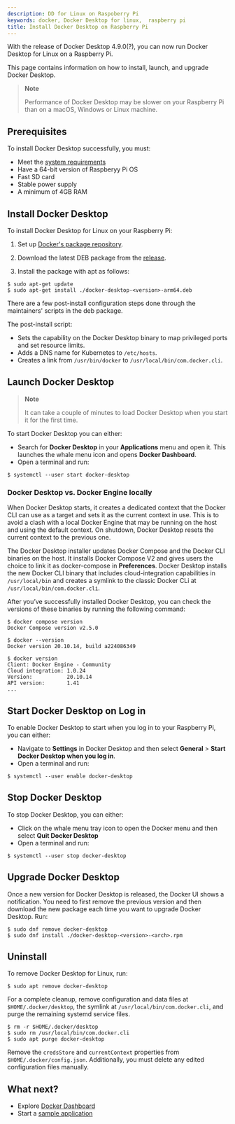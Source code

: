 ```yaml
---
description: DD for Linux on Raspoberry Pi
keywords: docker, Docker Desktop for linux,  raspberry pi
title: Install Docker Desktop on Raspberry Pi
---
```


With the release of Docker Desktop 4.9.0(?), you can now run Docker Desktop for Linux on a Raspberry Pi.

This page contains information on how to install, launch, and upgrade Docker Desktop. 

> **Note**
>
> Performance of Docker Desktop may be slower on your Raspberry Pi than on a macOS, Windows or Linux machine.

## Prerequisites 
To install Docker Desktop successfully, you must:

- Meet the [system requirements](../../install/#system-requirements)
- Have a 64-bit version of Raspberyy Pi OS
- Fast SD card
- Stable power supply
- A minimum of 4GB RAM 


## Install Docker Desktop

To install Docker Desktop for Linux on  your Raspberry Pi:


1. Set up [Docker's package repository](../../engine/install/debian.md#set-up-the-repository).

2. Download the latest DEB package from the [release](../../release-notes.md).

3. Install the package with apt as follows:

```console
$ sudo apt-get update
$ sudo apt-get install ./docker-desktop-<version>-arm64.deb
```


There are a few post-install configuration steps done through the maintainers' scripts in the deb package.

The post-install script:

- Sets the capability on the Docker Desktop binary to map privileged ports and set resource limits.
- Adds a DNS name for Kubernetes to `/etc/hosts`.
- Creates a link from `/usr/bin/docker` to `/usr/local/bin/com.docker.cli`.

## Launch Docker Desktop

> **Note**
>
> It can take a couple of minutes to load Docker Desktop when you start it for the first time. 

To start Docker Desktop you can either:
- Search for **Docker Desktop** in your **Applications** menu and open it. This launches the whale menu icon and opens **Docker Dashboard**. 
- Open a terminal and run:

```console
$ systemctl --user start docker-desktop
```
### Docker Desktop vs. Docker Engine locally

When Docker Desktop starts, it creates a dedicated context that the Docker CLI
can use as a target and sets it as the current context in use. This is to avoid
a clash with a local Docker Engine that may be running on the host and
using the default context. On shutdown, Docker Desktop resets the current
context to the previous one.

The Docker Desktop installer updates Docker Compose and the Docker CLI binaries
on the host. It installs Docker Compose V2 and gives users the choice to
link it as docker-compose in **Preferences**. Docker Desktop installs
the new Docker CLI binary that includes cloud-integration capabilities in `/usr/local/bin`
and creates a symlink to the classic Docker CLi at `/usr/local/bin/com.docker.cli`.

After you’ve successfully installed Docker Desktop, you can check the versions
of these binaries by running the following command:

```console
$ docker compose version
Docker Compose version v2.5.0

$ docker --version
Docker version 20.10.14, build a224086349

$ docker version
Client: Docker Engine - Community
Cloud integration: 1.0.24
Version:           20.10.14
API version:       1.41
...
```
## Start Docker Desktop on Log in
To enable Docker Desktop to start when you log in to your Raspberry Pi, you can either: 
- Navigate to **Settings** in Docker Desktop and then select **General** > **Start Docker Desktop when you log in**.
- Open a terminal and run:

```console
$ systemctl --user enable docker-desktop
```
## Stop Docker Desktop 
To stop Docker Desktop, you can either:
- Click on the whale menu tray icon to open the Docker menu and then select **Quit Docker Desktop**
- Open a terminal and run:

```console
$ systemctl --user stop docker-desktop
```

## Upgrade Docker Desktop

Once a new version for Docker Desktop is released, the Docker UI shows a notification. You need to first remove the previous version and then download the new package each time you want to upgrade Docker Desktop. Run:

```console
$ sudo dnf remove docker-desktop
$ sudo dnf install ./docker-desktop-<version>-<arch>.rpm
```



## Uninstall 

To remove Docker Desktop for Linux, run:

```console
$ sudo apt remove docker-desktop
```

For a complete cleanup, remove configuration and data files at `$HOME/.docker/desktop`, the symlink at `/usr/local/bin/com.docker.cli`, and purge
the remaining systemd service files.

```console
$ rm -r $HOME/.docker/desktop
$ sudo rm /usr/local/bin/com.docker.cli
$ sudo apt purge docker-desktop
```

Remove the `credsStore` and `currentContext` properties from `$HOME/.docker/config.json`. Additionally, you must delete any edited configuration files manually.

## What next?

- Explore [Docker Dashboard](../dashboard.md)
- Start a [sample application](../dashboard.md/#start-a-sample-application) 